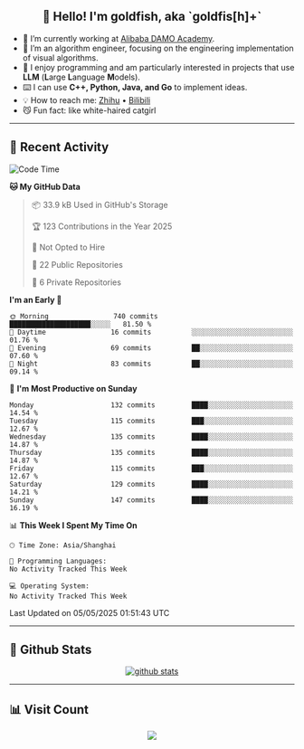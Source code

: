 
<h2 align="center">👋 Hello! I'm goldfish, aka `goldfis[h]+`</h2>

- 📍 I’m currently working at [Alibaba DAMO Academy](https://damo.alibaba.com/).  
- 🌱 I’m an algorithm engineer, focusing on the engineering implementation of visual algorithms.  
- 💬 I enjoy programming and am particularly interested in projects that use **LLM** (**L**arge **L**anguage **M**odels).   
- ⌨️ I can use **C++, Python, Java, and Go** to implement ideas.  
- 💡 How to reach me: [Zhihu](https://www.zhihu.com/people/goldfishh) • [Bilibili](https://space.bilibili.com/11349246)  
- 😼 Fun fact: like white-haired catgirl  

-------

## 🔧 Recent Activity

<!--START_SECTION:waka-->
![Code Time](http://img.shields.io/badge/Code%20Time-94%20hrs%2013%20mins-blue)

**🐱 My GitHub Data** 

> 📦 33.9 kB Used in GitHub's Storage 
 > 
> 🏆 123 Contributions in the Year 2025
 > 
> 🚫 Not Opted to Hire
 > 
> 📜 22 Public Repositories 
 > 
> 🔑 6 Private Repositories 
 > 
**I'm an Early 🐤** 

```text
🌞 Morning                740 commits         ████████████████████░░░░░   81.50 % 
🌆 Daytime                16 commits          ░░░░░░░░░░░░░░░░░░░░░░░░░   01.76 % 
🌃 Evening                69 commits          ██░░░░░░░░░░░░░░░░░░░░░░░   07.60 % 
🌙 Night                  83 commits          ██░░░░░░░░░░░░░░░░░░░░░░░   09.14 % 
```
📅 **I'm Most Productive on Sunday** 

```text
Monday                   132 commits         ████░░░░░░░░░░░░░░░░░░░░░   14.54 % 
Tuesday                  115 commits         ███░░░░░░░░░░░░░░░░░░░░░░   12.67 % 
Wednesday                135 commits         ████░░░░░░░░░░░░░░░░░░░░░   14.87 % 
Thursday                 135 commits         ████░░░░░░░░░░░░░░░░░░░░░   14.87 % 
Friday                   115 commits         ███░░░░░░░░░░░░░░░░░░░░░░   12.67 % 
Saturday                 129 commits         ████░░░░░░░░░░░░░░░░░░░░░   14.21 % 
Sunday                   147 commits         ████░░░░░░░░░░░░░░░░░░░░░   16.19 % 
```


📊 **This Week I Spent My Time On** 

```text
🕑︎ Time Zone: Asia/Shanghai

💬 Programming Languages: 
No Activity Tracked This Week

💻 Operating System: 
No Activity Tracked This Week
```


 Last Updated on 05/05/2025 01:51:43 UTC
<!--END_SECTION:waka-->

-------

## 📆 Github Stats

<p align="center">
    <a href="https://github.com/anuraghazra/github-readme-stats">
      <img src="https://github-readme-stats.vercel.app/api?username=goldfishh&show_icons=true&theme=dracula" alt="github stats" />
    </a>
</p>

-------

## 📊 Visit Count

<p align="center">
  <a href="https://count.getloli.com/"><img src="https://count.getloli.com/get/@:goldfishh?theme=rule34"></a>
</p>
